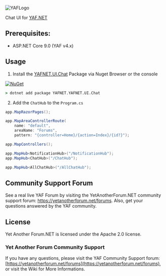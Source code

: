 ![YAFLogo](https://raw.githubusercontent.com/YAFNET/YAFNET/master/yafsrc/YetAnotherForum.NET/wwwroot/images/Logos/YAFLogo.svg)

Chat UI for [YAF.NET](https://yetanotherforum.net)

## Prerequisites:
* ASP.NET Core 9.0 (YAF v4.x)

## Usage
1. Install the [YAFNET.UI.Chat](https://www.nuget.org/packages/YAFNET.UI.Chat/) Package via Nuget Browser or the console

[![NuGet](https://img.shields.io/nuget/v/YAFNET.UI.Chat.svg)](https://nuget.org/packages/YAFNET.UI.Chat)

``` cmd
> dotnet add package YAFNET.YAFNET.UI.Chat
```

2. Add the `ChatHub` to the `Program.cs`
``` csharp
app.MapRazorPages();

app.MapAreaControllerRoute(
    name: "default",
    areaName: "Forums",
    pattern: "{controller=Home}/{action=Index}/{id?}");

app.MapControllers();

app.MapHub<NotificationHub>("/NotificationHub");
app.MapHub<ChatHub>("/ChatHub");

app.MapHub<AllChatHub>("/AllChatHub");
```

## Community Support Forum

See a real live YAF Forum by visiting the YetAnotherForum.NET community support forum: https://yetanotherforum.net/forums. Also, get your questions answered by the YAF community.

## License

Yet Another Forum.NET is licensed under the Apache 2.0 license. 


### Yet Another Forum Community Support

If you have any questions, please visit the YAF Community Support forum: [https://yetanotherforum.net/forums](https://yetanotherforum.net/forums), or visit the Wiki for More Informations.